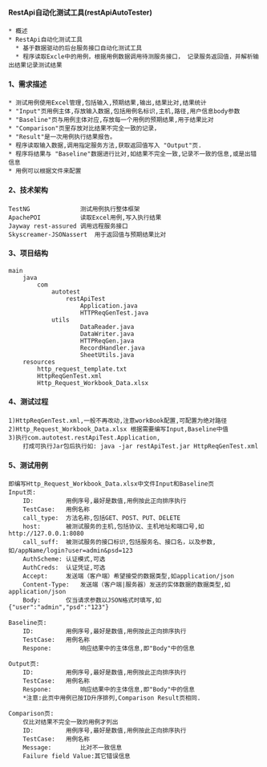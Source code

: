 #### RestApi自动化测试工具(restApiAutoTester)
    * 概述
  	* RestApi自动化测试工具 
	  * 基于数据驱动的后台服务接口自动化测试工具
	  * 程序读取Excle中的用例，根据用例数据调用待测服务接口， 记录服务返回值，并解析输出结果记录测试结果 
   
#### 1、需求描述
    * 测试用例使用Excel管理,包括输入,预期结果,输出,结果比对,结果统计
    * "Input"页用例主体,存放输入数据,包括用例名标识,主机,路径,用户信息body参数
    * "Baseline"页与用例主体对应,存放每一个用例的预期结果,用于结果比对
    * "Comparison"页里存放对比结果不完全一致的记录，
    * "Result"是一次用例执行结果报告。
    * 程序读取输入数据,调用指定服务方法,获取返回值写入 "Output"页.
    * 程序将结果与 "Baseline"数据进行比对,如结果不完全一致,记录不一致的信息,或是出错信息
    * 用例可以根据文件来配置
    
#### 2、技术架构
	TestNG				测试用例执行整体框架
	ApachePOI			读取Excel用例,写入执行结果
	Jayway rest-assured	调用远程服务接口
	Skyscreamer-JSONassert	用于返回值与预期结果比对

#### 3、项目结构
	main
		java
			com
				autotest
					restApiTest
						Application.java 
						HTTPReqGenTest.java 
				utils
						DataReader.java 
						DataWriter.java 
						HTTPReqGen.java 
						RecordHandler.java 
						SheetUtils.java 
		resources
			http_request_template.txt 
			HttpReqGenTest.xml 
			Http_Request_Workbook_Data.xlsx
		
#### 4、测试过程
	1)HttpReqGenTest.xml,一般不再改动,注意workBook配置,可配置为绝对路径
	2)Http_Request_Workbook_Data.xlsx 根据需要编写Input,Baseline中值
	3)执行com.autotest.restApiTest.Application,
		打成可执行Jar包后执行如: java -jar restApiTest.jar HttpReqGenTest.xml
	
#### 5、测试用例
	即编写Http_Request_Workbook_Data.xlsx中文件Input和Baseline页
	Input页:
		ID:			用例序号,最好是数值,用例按此正向排序执行
		TestCase:	用例名称
		call_type:	方法名称,包括GET、POST、PUT、DELETE
		host:		被测试服务的主机,包括协议、主机地址和端口号,如http://127.0.0.1:8080
		call_suff:	被测试服务的接口标识,包括服务名、接口名，以及参数,如/appName/login?user=admin&psd=123
		AuthScheme:	认证模式,可选	
		AuthCreds:	认证凭证,可选
		Accept:		发送端（客户端）希望接受的数据类型,如application/json
		Content-Type:	发送端（客户端|服务器）发送的实体数据的数据类型,如application/json
		Body:		仅当请求参数以JSON格式时填写,如{"user":"admin","psd":"123"}
		
	Baseline页:
		ID:			用例序号,最好是数值,用例按此正向排序执行
		TestCase:	用例名称
		Respone:		响应结果中的主体信息,即"Body"中的信息
	
	Output页:
		ID:			用例序号,最好是数值,用例按此正向排序执行
		TestCase:	用例名称
		Respone:		响应结果中的主体信息,即"Body"中的信息
		*注意:此页中用例已按ID升序排列,Comparison Result页相同.
		
	Comparison页:
		仅比对结果不完全一致的用例才列出
		ID:			用例序号,最好是数值,用例按此正向排序执行
		TestCase:	用例名称
		Message:		比对不一致信息
		Failure field Value:其它错误信息
		